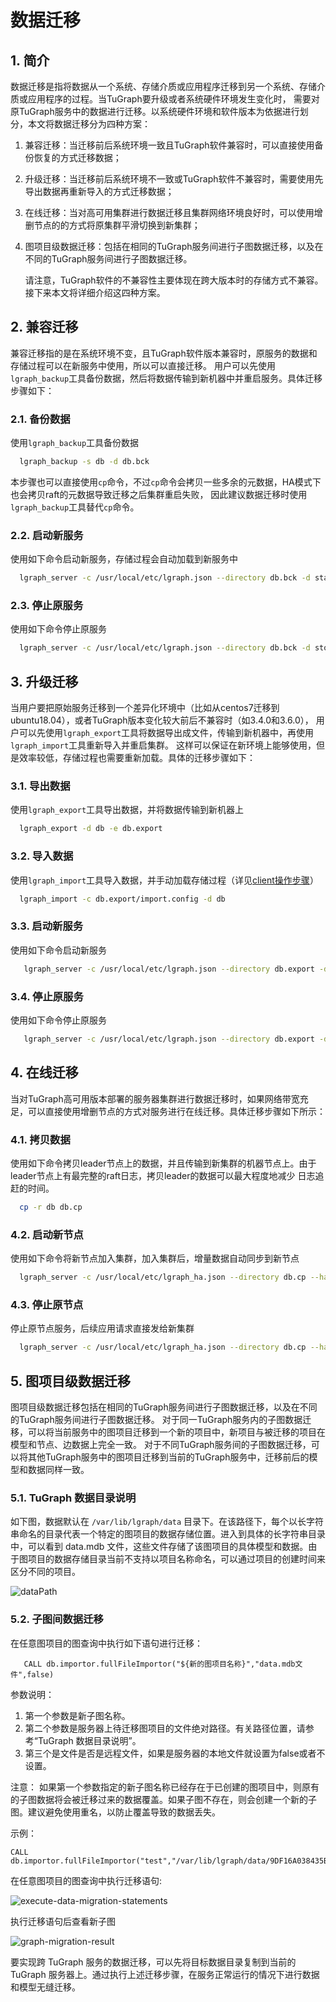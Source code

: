 # 数据迁移

## 1. 简介
   数据迁移是指将数据从一个系统、存储介质或应用程序迁移到另一个系统、存储介质或应用程序的过程。当TuGraph要升级或者系统硬件环境发生变化时，
需要对原TuGraph服务中的数据进行迁移。以系统硬件环境和软件版本为依据进行划分，本文将数据迁移分为四种方案：
1. 兼容迁移：当迁移前后系统环境一致且TuGraph软件兼容时，可以直接使用备份恢复的方式迁移数据；
2. 升级迁移：当迁移前后系统环境不一致或TuGraph软件不兼容时，需要使用先导出数据再重新导入的方式迁移数据；
3. 在线迁移：当对高可用集群进行数据迁移且集群网络环境良好时，可以使用增删节点的的方式将原集群平滑切换到新集群；
4. 图项目级数据迁移：包括在相同的TuGraph服务间进行子图数据迁移，以及在不同的TuGraph服务间进行子图数据迁移。

    请注意，TuGraph软件的不兼容性主要体现在跨大版本时的存储方式不兼容。接下来本文将详细介绍这四种方案。

## 2. 兼容迁移
兼容迁移指的是在系统环境不变，且TuGraph软件版本兼容时，原服务的数据和存储过程可以在新服务中使用，所以可以直接迁移。
用户可以先使用`lgraph_backup`工具备份数据，然后将数据传输到新机器中并重启服务。具体迁移步骤如下：

### 2.1. 备份数据
使用`lgraph_backup`工具备份数据
```bash
  lgraph_backup -s db -d db.bck
```
本步骤也可以直接使用`cp`命令，不过`cp`命令会拷贝一些多余的元数据，HA模式下也会拷贝raft的元数据导致迁移之后集群重启失败，
因此建议数据迁移时使用`lgraph_backup`工具替代`cp`命令。

### 2.2. 启动新服务
使用如下命令启动新服务，存储过程会自动加载到新服务中
```bash
  lgraph_server -c /usr/local/etc/lgraph.json --directory db.bck -d start
```

### 2.3. 停止原服务
使用如下命令停止原服务
```bash
  lgraph_server -c /usr/local/etc/lgraph.json --directory db.bck -d stop
```

## 3. 升级迁移
当用户要把原始服务迁移到一个差异化环境中（比如从centos7迁移到ubuntu18.04），或者TuGraph版本变化较大前后不兼容时（如3.4.0和3.6.0），
用户可以先使用`lgraph_export`工具将数据导出成文件，传输到新机器中，再使用`lgraph_import`工具重新导入并重启集群。
这样可以保证在新环境上能够使用，但是效率较低，存储过程也需要重新加载。具体的迁移步骤如下：

### 3.1. 导出数据
使用`lgraph_export`工具导出数据，并将数据传输到新机器上
```bash
  lgraph_export -d db -e db.export
```

### 3.2. 导入数据
使用`lgraph_import`工具导入数据，并手动加载存储过程（详见[client操作步骤](../7.client-tools/2.cpp-client.md)）
```bash
  lgraph_import -c db.export/import.config -d db
```

### 3.3. 启动新服务
使用如下命令启动新服务
```bash
   lgraph_server -c /usr/local/etc/lgraph.json --directory db.export -d start
```

### 3.4. 停止原服务
使用如下命令停止原服务
```bash
   lgraph_server -c /usr/local/etc/lgraph.json --directory db.export -d stop
```

## 4. 在线迁移
当对TuGraph高可用版本部署的服务器集群进行数据迁移时，如果网络带宽充足，可以直接使用增删节点的方式对服务进行在线迁移。具体迁移步骤如下所示：

### 4.1. 拷贝数据
使用如下命令拷贝leader节点上的数据，并且传输到新集群的机器节点上。由于leader节点上有最完整的raft日志，拷贝leader的数据可以最大程度地减少
日志追赶的时间。
```bash
  cp -r db db.cp
```
### 4.2. 启动新节点
使用如下命令将新节点加入集群，加入集群后，增量数据自动同步到新节点
```bash
  lgraph_server -c /usr/local/etc/lgraph_ha.json --directory db.cp --ha_conf 192.168.0.1:9090,192.168.0.2:9090,192.168.0.3:9090 -d start
```
### 4.3. 停止原节点
停止原节点服务，后续应用请求直接发给新集群
```bash
  lgraph_server -c /usr/local/etc/lgraph_ha.json --directory db.cp --ha_conf 192.168.0.1:9090,192.168.0.2:9090,192.168.0.3:9090 -d stop
```
## 5. 图项目级数据迁移
图项目级数据迁移包括在相同的TuGraph服务间进行子图数据迁移，以及在不同的TuGraph服务间进行子图数据迁移。 对于同一TuGraph服务内的子图数据迁移，可以将当前服务中的图项目迁移到一个新的项目中，新项目与被迁移的项目在模型和节点、边数据上完全一致。 对于不同TuGraph服务间的子图数据迁移，可以将其他TuGraph服务中的图项目迁移到当前的TuGraph服务中，迁移前后的模型和数据同样一致。

### 5.1. TuGraph 数据目录说明
如下图，数据默认在 `/var/lib/lgraph/data` 目录下。在该路径下，每个以长字符串命名的目录代表一个特定的图项目的数据存储位置。进入到具体的长字符串目录中，可以看到 data.mdb 文件，这些文件存储了该图项目的具体模型和数据。由于图项目的数据存储目录当前不支持以项目名称命名，可以通过项目的创建时间来区分不同的项目。

![dataPath](../../../images/dataPath.png)

### 5.2. 子图间数据迁移

在任意图项目的图查询中执行如下语句进行迁移：

```
   CALL db.importor.fullFileImportor("${新的图项目名称}","data.mdb文件",false)
```

参数说明： 
1. 第一个参数是新子图名称。
2. 第二个参数是服务器上待迁移图项目的文件绝对路径。有关路径位置，请参考“TuGraph 数据目录说明”。 
3. 第三个是文件是否是远程文件，如果是服务器的本地文件就设置为false或者不设置。

注意：
   如果第一个参数指定的新子图名称已经存在于已创建的图项目中，则原有的子图数据将会被迁移过来的数据覆盖。如果子图不存在，则会创建一个新的子图。建议避免使用重名，以防止覆盖导致的数据丢失。

示例：

```
CALL db.importor.fullFileImportor("test","/var/lib/lgraph/data/9DF16A038435BBAAE36E53D1E09DED17/data.mdb",false)
```

在任意图项目的图查询中执行迁移语句:

![execute-data-migration-statements](../../../images/execute-data-migration-statements.png)

执行迁移语句后查看新子图

![graph-migration-result](../../../images/graph-migration-result.png)


要实现跨 TuGraph 服务的数据迁移，可以先将目标数据目录复制到当前的 TuGraph 服务器上。通过执行上述迁移步骤，在服务正常运行的情况下进行数据和模型无缝迁移。
